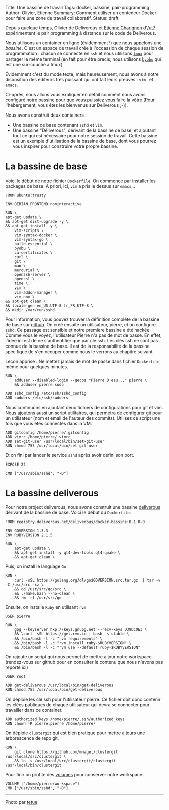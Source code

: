 Title: Une bassine de travail
Tags: docker, bassine, pair-programming
Author: Olivier, Etienne
Summary: Comment utiliser un conteneur Docker pour faire une zone de travail collaboratif.
Status: draft

Depuis quelque temps, Olivier de Deliverous et [Etienne
Charignon](https://fr.linkedin.com/in/etiennecharignon)
d'[/ut7](http://ut7.fr/) expérimentent le pair
programming à distance sur le code de Deliverous.

Nous utilisons un container en ligne (évidemment !) que nous
appelons une *bassine*.  C'est un espace de travail crée à
l'occassion de chaque session de programmation : chacun se connecte en `ssh` et
nous utilisons [`tmux`](http://tmux.sourceforge.net/) pour partager le même
terminal (en fait pour être précis, nous utilisons [`byobu`](http://byobu.co/)
qui est une sur-couche à tmux).

Évidemment c'est du mode texte, mais heureusement, nous avons à notre
disposition des éditeurs très puissant qui ont fait leurs preuves : `vim ` et
`emacs`.

Ci-après, nous allons vous expliquer en détail comment nous avons configuré
notre bassine pour que vous puissiez vous faire la vôtre (Pour l'hébergement,
vous êtes les bienvenus sur Deliverous ;-)).

Nous avons construit deux containers :

* Une bassine de base contenant `sshd` et `vim`.
* Une bassine "Déliverous", dérivant de la bassine de base, et ajoutant tout
  ce qui est nécessaire pour notre session de travail. Cette bassine est un
  exemple d'utilisation de la bassine de base, dont vous pourrez vous inspirer
  pour construire votre propre bassine.

# La bassine de base

Voici le début de notre fichier `Dockerfile`. On commence par installer les
packages de base. A priori, ici, `vim` a pris le dessus sur `emacs`...


    FROM ubuntu:trusty

    ENV DEBIAN_FRONTEND noninteractive

    RUN \
    apt-get update \
    && apt-get dist-upgrade -y \
    && apt-get install -y \
        vim-scripts \
        vim-syntax-docker \
        vim-syntax-go \
        build-essential \
        byobu \
        ca-certificates \
        curl \
        git \
        man \
        mercurial \
        openssh-server \
        openssl \
        time \
        vim \
        vim-addon-manager \
        vim-nox \
    && apt-get clean \
    && locale-gen en_US.UTF-8 fr_FR.UTF-8 \
    && mkdir /var/run/sshd


Pour information, vous pouvez trouver la définition complète de la bassine de
base sur
[github](https://github.com/Deliverous/docker-bassine/tree/master/base).  On
créé ensuite un utilisateur, pierre, et on configure `sshd`. Ce passage est
sensible et notre première bassine a été hackée.  Comme vous le voyez,
l'utilisateur Pierre n'a pas de mot de passe. En effet, l'idée ici est de ne
s'authentifier que par clé ssh.  Les clés ssh ne sont pas connue de la bassine
de base. Il est de la responsabilité de la bassine spécifique de s'en occuper
comme nous le verrons au chapitre suivant.

Leçon apprise : Ne mettez jamais de mot de passe dans fichier `Dockerfile`, même pour
quelques minutes.


    RUN \
        adduser --disabled-login --gecos "Pierre D'eau,,," pierre \
        && adduser pierre sudo

    ADD sshd_config /etc/ssh/sshd_config
    ADD sudoers /etc/ssh/sudoers


Nous continuons en ajoutant deux fichiers de configurations pour git et vim.
Nous ajoutons aussi un script utilitaires, qui permetra de configurer git pour
un utilisateur (nom et email de l'auteur des commits). Utilisez ce script une
fois que vous êtes connectés dans la VM.


    ADD gitconfig /home/pierre/.gitconfig
    ADD vimrc /home/pierre/.vimrc
    ADD set-git-user /usr/local/bin/set-git-user
    RUN chmod 755 /usr/local/bin/set-git-user


Et on fini par lancer le service `sshd` après avoir défini son port.


    EXPOSE 22

    CMD ["/usr/sbin/sshd", "-D"]


# La bassine deliverous

Pour notre project deliverous, nous avons construit une bassine
[deliverous](https://github.com/Deliverous/docker-bassine/tree/master/deliverous)
dérivant de la bassine de base. Voici le début du `Dockerfile`.


    FROM registry.deliverous.net/deliverous/docker-bassine:0.1.0-0

    ENV GOVERSION 1.3.3
    ENV RUBYVERSION 2.1.5

    RUN \
        apt-get update \
        && apt-get install -y qt4-dev-tools qt4-qmake \
        && apt-get clean \


Puis, on install le language `Go`


    RUN \
        curl -sSL https://golang.org/dl/go$GOVERSION.src.tar.gz  | tar -v -C /usr/src -xz \
        && cd /usr/src/go/src \
        && ./make.bash --no-clean \
        && rm -rf /usr/src/go


Ensuite, on installe `Ruby` en utilisant `rvm`


    USER pierre

    RUN \
        gpg --keyserver hkp://keys.gnupg.net --recv-keys D39DC0E3 \
        && \curl -sSL https://get.rvm.io | bash -s stable \
        && /bin/bash -l -c "rvm requirements" \
        && /bin/bash -l -c "rvm install ruby-$RUBYVERSION" \
        && /bin/bash -l -c "rvm use --default ruby-$RUBYVERSION"


On rajoute un script qui nous permet de mettre à jour notre workspace
(rendez-vous sur github pour en consulter le contenu que nous n'avons pas
reporté ici)


    USER root

    ADD get-deliverous /usr/local/bin/get-deliverous
    RUN chmod 755 /usr/local/bin/get-deliverous


On déploie les clé ssh pour l'utilisateur pierre. Ce fichier doit donc contenir
les clées publiques de chaque utilisateur qui devra se connecter pour
travailler dans ce container.


    ADD authorized_keys /home/pierre/.ssh/authorized_keys
    RUN chown -R pierre:pierre /home/pierre/


On déploie `clustergit` qui est bien pratique pour mettre à jours une
arborescence de repo git.


    RUN \
        git clone https://github.com/mnagel/clustergit /usr/local/src/clustergit \
        && ln -s /usr/local/src/clustergit/clustergit /usr/local/bin/clustergit


Pour finir on profite des [volumes](2015-01-26.volumes.html) pour conserver
notre workspace.


    VOLUME ["/home/pierre/workspace"]
    CMD ["/usr/sbin/sshd", "-D"]


---
Photo par [tetue](https://www.flickr.com/photos/romytetue/109188206)
